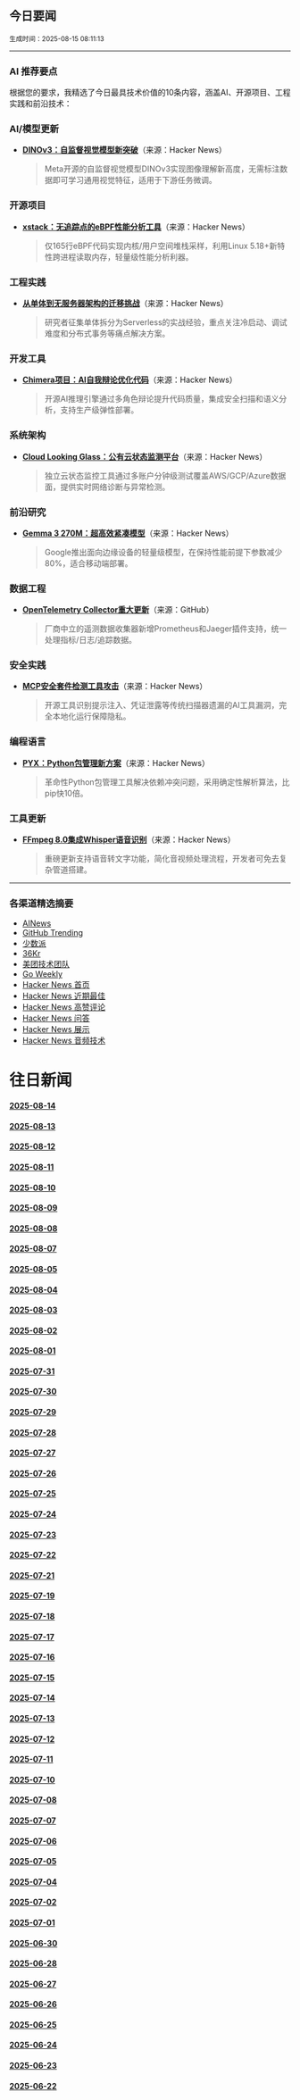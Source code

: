## 今日要闻

<sub> 生成时间：2025-08-15 08:11:13</sub>


---

### AI 推荐要点

根据您的要求，我精选了今日最具技术价值的10条内容，涵盖AI、开源项目、工程实践和前沿技术：

### AI/模型更新
- **[DINOv3：自监督视觉模型新突破](https://news.ycombinator.com/item?id=44904993)**（来源：Hacker News）  
  > Meta开源的自监督视觉模型DINOv3实现图像理解新高度，无需标注数据即可学习通用视觉特征，适用于下游任务微调。

### 开源项目
- **[xstack：无追踪点的eBPF性能分析工具](https://news.ycombinator.com/item?id=44906222)**（来源：Hacker News）  
  > 仅165行eBPF代码实现内核/用户空间堆栈采样，利用Linux 5.18+新特性跨进程读取内存，轻量级性能分析利器。

### 工程实践
- **[从单体到无服务器架构的迁移挑战](https://news.ycombinator.com/item?id=44903828)**（来源：Hacker News）  
  > 研究者征集单体拆分为Serverless的实战经验，重点关注冷启动、调试难度和分布式事务等痛点解决方案。

### 开发工具
- **[Chimera项目：AI自我辩论优化代码](https://news.ycombinator.com/item?id=44906567)**（来源：Hacker News）  
  > 开源AI推理引擎通过多角色辩论提升代码质量，集成安全扫描和语义分析，支持生产级弹性部署。

### 系统架构
- **[Cloud Looking Glass：公有云状态监测平台](https://news.ycombinator.com/item?id=44905640)**（来源：Hacker News）  
  > 独立云状态监控工具通过多账户分钟级测试覆盖AWS/GCP/Azure数据面，提供实时网络诊断与异常检测。

### 前沿研究
- **[Gemma 3 270M：超高效紧凑模型](https://news.ycombinator.com/item?id=44902148)**（来源：Hacker News）  
  > Google推出面向边缘设备的轻量级模型，在保持性能前提下参数减少80%，适合移动端部署。

### 数据工程
- **[OpenTelemetry Collector重大更新](https://github.com/open-telemetry/opentelemetry-collector)**（来源：GitHub）  
  > 厂商中立的遥测数据收集器新增Prometheus和Jaeger插件支持，统一处理指标/日志/追踪数据。

### 安全实践
- **[MCP安全套件检测工具攻击](https://news.ycombinator.com/item?id=44904974)**（来源：Hacker News）  
  > 开源工具识别提示注入、凭证泄露等传统扫描器遗漏的AI工具漏洞，完全本地化运行保障隐私。

### 编程语言
- **[PYX：Python包管理新方案](https://news.ycombinator.com/item?id=44892209)**（来源：Hacker News）  
  > 革命性Python包管理工具解决依赖冲突问题，采用确定性解析算法，比pip快10倍。

### 工具更新
- **[FFmpeg 8.0集成Whisper语音识别](https://news.ycombinator.com/item?id=44886647)**（来源：Hacker News）  
  > 重磅更新支持语音转文字功能，简化音视频处理流程，开发者可免去复杂管道搭建。

---

### 各渠道精选摘要
- [AINews](./2025-08-15/ai_news_summary_2025-08-15.md)
- [GitHub Trending](./2025-08-15/github_trending_2025-08-15.md)
- [少数派](./2025-08-15/shaoshupai_2025-08-15.md)
- [36Kr](./2025-08-15/36kr_summary_2025-08-15.md)
- [美团技术团队](./2025-08-15/meituan_2025-08-15.md)
- [Go Weekly](./2025-08-15/go_weekly_2025-08-15.md)
- [Hacker News 首页](./2025-08-15/hacker_news_frontpage_2025-08-15.md)
- [Hacker News 近期最佳](./2025-08-15/hacker_news_best_2025-08-15.md)
- [Hacker News 高赞评论](./2025-08-15/hacker_news_top_comments_2025-08-15.md)
- [Hacker News 问答](./2025-08-15/hacker_news_ask_2025-08-15.md)
- [Hacker News 展示](./2025-08-15/hacker_news_show_2025-08-15.md)
- [Hacker News 音频技术](./2025-08-15/hacker_news_audio_tech_2025-08-15.md)

# 往日新闻

#### [2025-08-14](./2025-08-14/newsletter.md)

#### [2025-08-13](./2025-08-13/newsletter.md)

#### [2025-08-12](./2025-08-12/newsletter.md)

#### [2025-08-11](./2025-08-11/newsletter.md)

#### [2025-08-10](./2025-08-10/newsletter.md)

#### [2025-08-09](./2025-08-09/newsletter.md)

#### [2025-08-08](./2025-08-08/newsletter.md)

#### [2025-08-07](./2025-08-07/newsletter.md)

#### [2025-08-05](./2025-08-05/newsletter.md)

#### [2025-08-04](./2025-08-04/newsletter.md)

#### [2025-08-03](./2025-08-03/newsletter.md)

#### [2025-08-02](./2025-08-02/newsletter.md)

#### [2025-08-01](./2025-08-01/newsletter.md)

#### [2025-07-31](./2025-07-31/newsletter.md)

#### [2025-07-30](./2025-07-30/newsletter.md)

#### [2025-07-29](./2025-07-29/newsletter.md)

#### [2025-07-28](./2025-07-28/newsletter.md)

#### [2025-07-27](./2025-07-27/newsletter.md)

#### [2025-07-26](./2025-07-26/newsletter.md)

#### [2025-07-25](./2025-07-25/newsletter.md)

#### [2025-07-24](./2025-07-24/newsletter.md)

#### [2025-07-23](./2025-07-23/newsletter.md)

#### [2025-07-22](./2025-07-22/newsletter.md)

#### [2025-07-21](./2025-07-21/newsletter.md)

#### [2025-07-19](./2025-07-19/newsletter.md)

#### [2025-07-18](./2025-07-18/newsletter.md)

#### [2025-07-17](./2025-07-17/newsletter.md)

#### [2025-07-16](./2025-07-16/newsletter.md)

#### [2025-07-15](./2025-07-15/newsletter.md)

#### [2025-07-14](./2025-07-14/newsletter.md)

#### [2025-07-13](./2025-07-13/newsletter.md)

#### [2025-07-12](./2025-07-12/newsletter.md)

#### [2025-07-11](./2025-07-11/newsletter.md)

#### [2025-07-10](./2025-07-10/newsletter.md)

#### [2025-07-08](./2025-07-08/newsletter.md)

#### [2025-07-07](./2025-07-07/newsletter.md)

#### [2025-07-06](./2025-07-06/newsletter.md)

#### [2025-07-05](./2025-07-05/newsletter.md)

#### [2025-07-04](./2025-07-04/newsletter.md)

#### [2025-07-02](./2025-07-02/newsletter.md)

#### [2025-07-01](./2025-07-01/newsletter.md)

#### [2025-06-30](./2025-06-30/newsletter.md)

#### [2025-06-28](./2025-06-28/newsletter.md)

#### [2025-06-27](./2025-06-27/newsletter.md)

#### [2025-06-26](./2025-06-26/newsletter.md)

#### [2025-06-25](./2025-06-25/newsletter.md)

#### [2025-06-24](./2025-06-24/newsletter.md)

#### [2025-06-23](./2025-06-23/newsletter.md)

#### [2025-06-22](./2025-06-22/newsletter.md)
